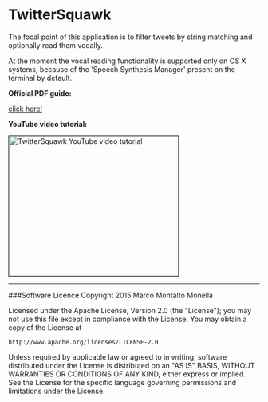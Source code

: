 # TwitterSquawk

The focal point of this application is to filter tweets by string matching and optionally read them vocally.

At the moment the vocal reading functionality is supported only on OS X systems, because of the 'Speech Synthesis Manager' present on the terminal by default.

**Official PDF guide:**

[click here!](https://github.com/MarcoMontaltoMonella/TwitterSquawk/blob/master/TwitterSquawk_final_v1.00/docs/Twitter_Squawk.pdf)


**YouTube video tutorial:**

<a href="http://www.youtube.com/watch?feature=player_embedded&v=-zN892KUz1s
" target="_blank"><img src="http://img.youtube.com/vi/-zN892KUz1s/0.jpg" 
alt="TwitterSquawk YouTube video tutorial" width="340" height="280" border="1" /></a>

___
###Software Licence
Copyright 2015 Marco Montalto Monella

Licensed under the Apache License, Version 2.0 (the "License");
you may not use this file except in compliance with the License.
You may obtain a copy of the License at

    http://www.apache.org/licenses/LICENSE-2.0

Unless required by applicable law or agreed to in writing, software
distributed under the License is distributed on an "AS IS" BASIS,
WITHOUT WARRANTIES OR CONDITIONS OF ANY KIND, either express or implied.
See the License for the specific language governing permissions and
limitations under the License.
